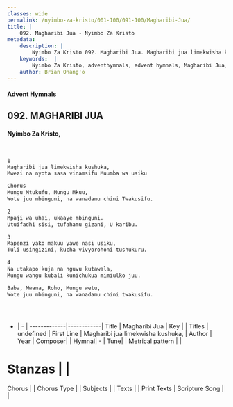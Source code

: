 ```yaml
---
classes: wide
permalink: /nyimbo-za-kristo/001-100/091-100/Magharibi-Jua/
title: |
    092. Magharibi Jua - Nyimbo Za Kristo
metadata:
    description: |
        Nyimbo Za Kristo 092. Magharibi Jua. Magharibi jua limekwisha kushuka, Mwezi na nyota sasa vinamsifu Muumba wa usiku  Chorus Mungu Mtukufu, Mungu Mkuu, Wote juu mbinguni, na wanadamu chini Twakusifu.  
    keywords:  |
        Nyimbo Za Kristo, adventhymnals, advent hymnals, Magharibi Jua, Magharibi jua limekwisha kushuka,. 
    author: Brian Onang'o
---
```


#### Advent Hymnals
## 092. MAGHARIBI JUA
####  Nyimbo Za Kristo,

```txt


1
Magharibi jua limekwisha kushuka,
Mwezi na nyota sasa vinamsifu Muumba wa usiku

Chorus
Mungu Mtukufu, Mungu Mkuu,
Wote juu mbinguni, na wanadamu chini Twakusifu.

2
Mpaji wa uhai, ukaaye mbinguni.
Utuifadhi sisi, tufahamu gizani, U karibu.

3
Mapenzi yako makuu yawe nasi usiku,
Tuli usingizini, kucha vivyorohoni tushukuru.

4
Na utakapo kuja na nguvu kutawala,
Mungu wangu kubali kunichukua mimiulko juu.

Baba, Mwana, Roho, Mungu wetu,
Wote juu mbinguni, na wanadamu chini twakusifu.





```

- |   -  |
-------------|------------|
Title | Magharibi Jua |
Key |  |
Titles | undefined |
First Line | Magharibi jua limekwisha kushuka, |
Author | 
Year | 
Composer| |
Hymnal|  - |
Tune|  |
Metrical pattern | |
# Stanzas |  |
Chorus |  |
Chorus Type |  |
Subjects | |
Texts |  |
Print Texts | 
Scripture Song |  |
    
